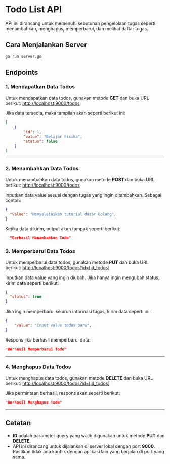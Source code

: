 # Todo List API
API ini dirancang untuk memenuhi kebutuhan pengelolaan tugas seperti menambahkan, menghapus, memperbarui, dan melihat daftar tugas.

## Cara Menjalankan Server
```bash
go run server.go
```

## Endpoints
### 1. Mendapatkan Data Todos
Untuk mendapatkan data todos, gunakan metode **GET** dan buka URL berikut:
[http://localhost:9000/todos](http://localhost:9000/todos)

Jika data tersedia, maka tampilan akan seperti berikut ini:

```json
[
    {
        "id": 1,
        "value": "Belajar Fisika",
        "status": false
    }
]
```

---

### 2. Menambahkan Data Todos
Untuk menambahkan data todos, gunakan metode **POST** dan buka URL berikut:
[http://localhost:9000/todos](http://localhost:9000/todos)

Inputkan data value sesuai dengan tugas yang ingin ditambahkan. Sebagai contoh:

```json
{
  "value": "Menyelesaikan tutorial dasar Golang",
}
```

Ketika data dikirim, output akan tampak seperti berikut:

```json
  "Berhasil Menambahkan Todo"
```

### 3. Memperbarui Data Todos
Untuk memperbarui data todos, gunakan metode **PUT** dan buka URL berikut:
[http://localhost:9000/todos?id=[id_todos]](http://localhost:9000/todos?id=[id_todos])

Inputkan data value yang ingin diubah. Jika hanya ingin mengubah status, kirim data seperti berikut:

```json
{
  "status": true
}
```

Jika ingin memperbarui seluruh informasi tugas, kirim data seperti ini:

```json
{
    "value": "Input value todos baru",
}
```

Respons jika berhasil memperbarui data:

```json
"Berhasil Memperbarui Todo"
```

---

### 4. Menghapus Data Todos
Untuk menghapus data todos, gunakan metode **DELETE** dan buka URL berikut:
[http://localhost:9000/todos?id=[id_todos]](http://localhost:9000/todos?id=[id_todos])

Jika permintaan berhasil, respons akan seperti berikut:

```json
"Berhasil Menghapus Todo"
```

---

## Catatan
- **ID** adalah parameter query yang wajib digunakan untuk metode **PUT** dan **DELETE**.
- API ini dirancang untuk dijalankan di server lokal dengan port **9000**. Pastikan tidak ada konflik dengan aplikasi lain yang berjalan di port yang sama.
